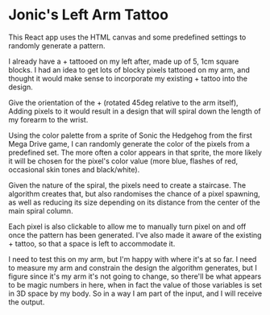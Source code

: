 # Jonic's Left Arm Tattoo

This React app uses the HTML canvas and some predefined settings to randomly generate a pattern.

I already have a + tattooed on my left after, made up of 5, 1cm square blocks. I had an idea to get lots of blocky pixels tattooed on my arm, and thought it would make sense to incorporate my existing + tattoo into the design.

Give the orientation of the + (rotated 45deg relative to the arm itself), Adding pixels to it would result in a design that will spiral down the length of my forearm to the wrist.

Using the color palette from a sprite of Sonic the Hedgehog from the first Mega Drive game, I can randomly generate the color of the pixels from a predefined set. The more often a color appears in that sprite, the more likely it will be chosen for the pixel's color value (more blue, flashes of red, occasional skin tones and black/white).

Given the nature of the spiral, the pixels need to create a staircase. The algorithm creates that, but also randomises the chance of a pixel spawning, as well as reducing its size depending on its distance from the center of the main spiral column.

Each pixel is also clickable to allow me to manually turn pixel on and off once the pattern has been generated. I've also made it aware of the existing + tattoo, so that a space is left to accommodate it.

I need to test this on my arm, but I'm happy with where it's at so far. I need to measure my arm and constrain the design the algorithm generates, but I figure since it's my arm it's not going to change, so there'll be what appears to be magic numbers in here, when in fact the value of those variables is set in 3D space by my body. So in a way I am part of the input, and I will receive the output.
